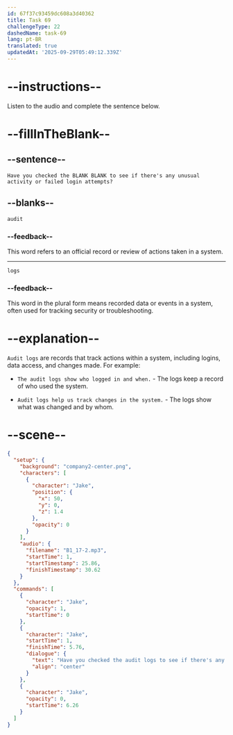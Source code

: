 ```yaml
---
id: 67f37c93459dc608a3d40362
title: Task 69
challengeType: 22
dashedName: task-69
lang: pt-BR
translated: true
updatedAt: '2025-09-29T05:49:12.339Z'
---
```


<!-- (audio) Jake: Have you checked the audit logs to see if there's any unusual activity or failed login attempts? -->

# --instructions--

Listen to the audio and complete the sentence below.

# --fillInTheBlank--

## --sentence--

`Have you checked the BLANK BLANK to see if there's any unusual activity or failed login attempts?`

## --blanks--

`audit`

### --feedback--

This word refers to an official record or review of actions taken in a system.

---

`logs`

### --feedback--

This word in the plural form means recorded data or events in a system, often used for tracking security or troubleshooting.

# --explanation--

`Audit logs` are records that track actions within a system, including logins, data access, and changes made. For example:

- `The audit logs show who logged in and when.` - The logs keep a record of who used the system.

- `Audit logs help us track changes in the system.` - The logs show what was changed and by whom.

# --scene--

```json
{
  "setup": {
    "background": "company2-center.png",
    "characters": [
      {
        "character": "Jake",
        "position": {
          "x": 50,
          "y": 0,
          "z": 1.4
        },
        "opacity": 0
      }
    ],
    "audio": {
      "filename": "B1_17-2.mp3",
      "startTime": 1,
      "startTimestamp": 25.86,
      "finishTimestamp": 30.62
    }
  },
  "commands": [
    {
      "character": "Jake",
      "opacity": 1,
      "startTime": 0
    },
    {
      "character": "Jake",
      "startTime": 1,
      "finishTime": 5.76,
      "dialogue": {
        "text": "Have you checked the audit logs to see if there's any unusual activity or failed login attempts?",
        "align": "center"
      }
    },
    {
      "character": "Jake",
      "opacity": 0,
      "startTime": 6.26
    }
  ]
}
```
